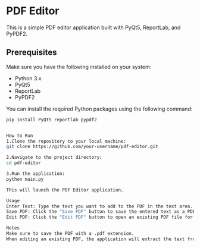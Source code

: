 # PDF Editor

This is a simple PDF editor application built with PyQt5, ReportLab, and PyPDF2.

## Prerequisites

Make sure you have the following installed on your system:

- Python 3.x
- PyQt5
- ReportLab
- PyPDF2

You can install the required Python packages using the following command:

```bash
pip install PyQt5 reportlab pypdf2


How to Run
1.Clone the repository to your local machine:
git clone https://github.com/your-username/pdf-editor.git

2.Navigate to the project directory:
cd pdf-editor

3.Run the application:
python main.py

This will launch the PDF Editor application.

Usage
Enter Text: Type the text you want to add to the PDF in the text area.
Save PDF: Click the "Save PDF" button to save the entered text as a PDF file.
Edit PDF: Click the "Edit PDF" button to open an existing PDF file for editing.

Notes
Make sure to save the PDF with a .pdf extension.
When editing an existing PDF, the application will extract the text from the PDF and populate the text area.

